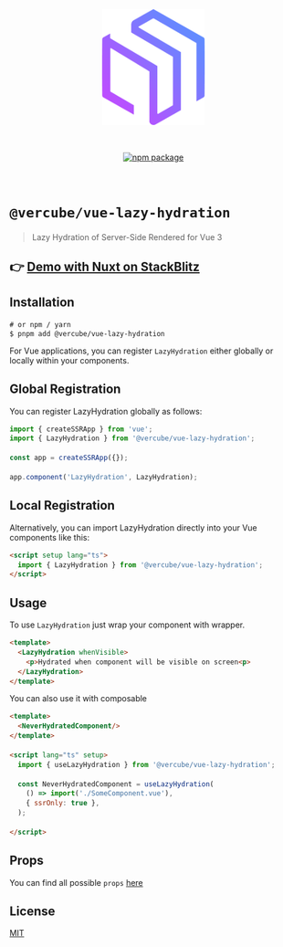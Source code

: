 <p align="center">
  <a href="https://github.com/OskarLebuda/vue-lazy-hydration" target="_blank" rel="noopener noreferrer">
    <img width="180" src="https://github.com/OskarLebuda/vue-lazy-hydration/blob/main/.github/assets/logo.png?raw=true" alt="Vercube logo">
  </a>
</p>
<br/>
<p align="center">
  <a href="https://www.npmjs.com/package/@vercube/vuenuxt-lazy-hydration"><img src="https://badgen.net/npm/v/@vercube/vue-lazy-hydration" alt="npm package"></a>
</p>
<br/>

# `@vercube/vue-lazy-hydration`

> Lazy Hydration of Server-Side Rendered for Vue 3

## 👉 [Demo with Nuxt on StackBlitz](https://stackblitz.com/edit/vercube-nuxt-lazy-hydration)

## Installation

```shell
# or npm / yarn
$ pnpm add @vercube/vue-lazy-hydration
```

For Vue applications, you can register `LazyHydration` either globally or locally within your components.

## Global Registration
You can register LazyHydration globally as follows:

```typescript
import { createSSRApp } from 'vue';
import { LazyHydration } from '@vercube/vue-lazy-hydration';

const app = createSSRApp({});

app.component('LazyHydration', LazyHydration);
```

## Local Registration
Alternatively, you can import LazyHydration directly into your Vue components like this:

```html
<script setup lang="ts">
  import { LazyHydration } from '@vercube/vue-lazy-hydration';
</script>
```

## Usage

To use `LazyHydration` just wrap your component with wrapper.
```html
<template>
  <LazyHydration whenVisible>
    <p>Hydrated when component will be visible on screen<p>
  </LazyHydration>
</template>
```

You can also use it with composable
```html
<template>
  <NeverHydratedComponent/>
</template>

<script lang="ts" setup>
  import { useLazyHydration } from '@vercube/vue-lazy-hydration';

  const NeverHydratedComponent = useLazyHydration(
    () => import('./SomeComponent.vue'),
    { ssrOnly: true },
  );

</script>

```

## Props
You can find all possible `props` [here](https://github.com/OskarLebuda/vue-lazy-hydration/blob/main/packages/vue-lazy-hydration/src/types/types.ts#L3)

## License

[MIT](http://opensource.org/licenses/MIT)